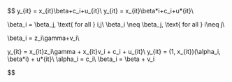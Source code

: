 \$\$ y\_{it} = x\_{it}\beta+c_i+u\_{it}\\ y\_{it} = x\_{it}\beta\*i+c_i+u\*{it}\\

\beta\_i = \beta\_j, \text{ for all } i,j\\ \beta\_i \neq \\beta_j, \text{ for all } i\neq j\\

\beta\_i = z_i\gamma+v_i\\

y\_{it} = x\_{it}z_i\gamma + x\_{it}v_i + c_i + u\_{it}\\ y\_{it} = (1, x\_{it})(\alpha\_i, \beta\*i) + u\*{it}\\ \alpha\_i = c_i\\ \beta\_i = \beta + v_i

\$\$
